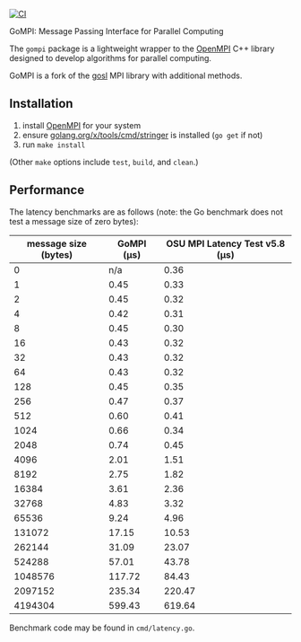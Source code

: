 [![CI](https://github.com/sbromberger/gompi/actions/workflows/ci.yml/badge.svg)](https://github.com/sbromberger/gompi/actions/workflows/ci.yml)

GoMPI: Message Passing Interface for Parallel Computing

The `gompi` package is a lightweight wrapper to the [OpenMPI](https://www.open-mpi.org) C++ library
designed to develop algorithms for parallel computing.

GoMPI is a fork of the [gosl](https://github.com/cpmech/gosl) MPI library with additional methods.

## Installation

1) install [OpenMPI](https://www.open-mpi.org) for your system
2) ensure  [golang.org/x/tools/cmd/stringer](https://godoc.org/golang.org/x/tools/cmd/stringer) is installed (`go get` if not)
3) run `make install`

(Other `make` options include `test`, `build`, and `clean`.)


## Performance

The latency benchmarks are as follows (note: the Go benchmark does not test a message size of zero bytes):

| message size (bytes) | GoMPI (µs) | OSU MPI Latency Test v5.8 (µs) |
|---|---|---|
| 0 | n/a  | 0.36 |
| 1 | 0.45 | 0.33 |
| 2 | 0.45 | 0.32 |
| 4 | 0.42 | 0.31 |
| 8 | 0.45 | 0.30 |
| 16 | 0.43 | 0.32 |
| 32 | 0.43 | 0.32 |
| 64 | 0.43 | 0.32 |
| 128 | 0.45 | 0.35 |
| 256 | 0.47 | 0.37 |
| 512 | 0.60 | 0.41 |
| 1024 | 0.66 | 0.34 |
| 2048 | 0.74 | 0.45 |
| 4096 | 2.01 | 1.51 |
| 8192 | 2.75 | 1.82 |
| 16384 | 3.61 | 2.36 |
| 32768 | 4.83 | 3.32 |
| 65536 | 9.24 | 4.96 |
| 131072 | 17.15 |  10.53 |
| 262144 | 31.09 | 23.07 |
| 524288 | 57.01 | 43.78 |
| 1048576 | 117.72 | 84.43 |
| 2097152 | 235.34 | 220.47 |
| 4194304 | 599.43 | 619.64 |

Benchmark code may be found in `cmd/latency.go`.
